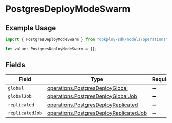 # PostgresDeployModeSwarm

## Example Usage

```typescript
import { PostgresDeployModeSwarm } from "dokploy-sdk/models/operations";

let value: PostgresDeployModeSwarm = {};
```

## Fields

| Field                                                                                            | Type                                                                                             | Required                                                                                         | Description                                                                                      |
| ------------------------------------------------------------------------------------------------ | ------------------------------------------------------------------------------------------------ | ------------------------------------------------------------------------------------------------ | ------------------------------------------------------------------------------------------------ |
| `global`                                                                                         | [operations.PostgresDeployGlobal](../../models/operations/postgresdeployglobal.md)               | :heavy_minus_sign:                                                                               | N/A                                                                                              |
| `globalJob`                                                                                      | [operations.PostgresDeployGlobalJob](../../models/operations/postgresdeployglobaljob.md)         | :heavy_minus_sign:                                                                               | N/A                                                                                              |
| `replicated`                                                                                     | [operations.PostgresDeployReplicated](../../models/operations/postgresdeployreplicated.md)       | :heavy_minus_sign:                                                                               | N/A                                                                                              |
| `replicatedJob`                                                                                  | [operations.PostgresDeployReplicatedJob](../../models/operations/postgresdeployreplicatedjob.md) | :heavy_minus_sign:                                                                               | N/A                                                                                              |